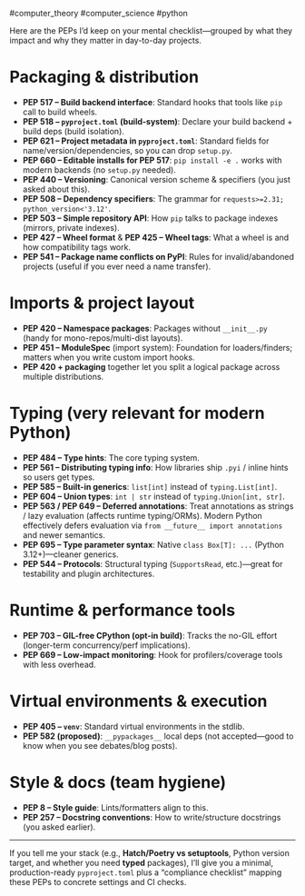 #computer_theory #computer_science #python 


Here are the PEPs I’d keep on your mental checklist—grouped by what they impact and why they matter in day-to-day projects.

# Packaging & distribution

- **PEP 517 – Build backend interface**: Standard hooks that tools like `pip` call to build wheels.
- **PEP 518 – `pyproject.toml` (build-system)**: Declare your build backend + build deps (build isolation).
- **PEP 621 – Project metadata in `pyproject.toml`**: Standard fields for name/version/dependencies, so you can drop `setup.py`.
- **PEP 660 – Editable installs for PEP 517**: `pip install -e .` works with modern backends (no `setup.py` needed).
- **PEP 440 – Versioning**: Canonical version scheme & specifiers (you just asked about this).
- **PEP 508 – Dependency specifiers**: The grammar for `requests>=2.31; python_version<'3.12'`.
- **PEP 503 – Simple repository API**: How `pip` talks to package indexes (mirrors, private indexes).
- **PEP 427 – Wheel format** & **PEP 425 – Wheel tags**: What a wheel is and how compatibility tags work.
- **PEP 541 – Package name conflicts on PyPI**: Rules for invalid/abandoned projects (useful if you ever need a name transfer).

# Imports & project layout

- **PEP 420 – Namespace packages**: Packages without `__init__.py` (handy for mono-repos/multi-dist layouts).
- **PEP 451 – ModuleSpec** (import system): Foundation for loaders/finders; matters when you write custom import hooks.
- **PEP 420 + packaging** together let you split a logical package across multiple distributions.

# Typing (very relevant for modern Python)

- **PEP 484 – Type hints**: The core typing system.
- **PEP 561 – Distributing typing info**: How libraries ship `.pyi` / inline hints so users get types.
- **PEP 585 – Built-in generics**: `list[int]` instead of `typing.List[int]`.
- **PEP 604 – Union types**: `int | str` instead of `typing.Union[int, str]`.
- **PEP 563 / PEP 649 – Deferred annotations**: Treat annotations as strings / lazy evaluation (affects runtime typing/ORMs). Modern Python effectively defers evaluation via `from __future__ import annotations` and newer semantics.
- **PEP 695 – Type parameter syntax**: Native `class Box[T]: ...` (Python 3.12+)—cleaner generics.
- **PEP 544 – Protocols**: Structural typing (`SupportsRead`, etc.)—great for testability and plugin architectures.

# Runtime & performance tools

- **PEP 703 – GIL-free CPython (opt-in build)**: Tracks the no-GIL effort (longer-term concurrency/perf implications).
- **PEP 669 – Low-impact monitoring**: Hook for profilers/coverage tools with less overhead.

# Virtual environments & execution

- **PEP 405 – `venv`**: Standard virtual environments in the stdlib.
- **PEP 582 (proposed)**: `__pypackages__` local deps (not accepted—good to know when you see debates/blog posts).

# Style & docs (team hygiene)

- **PEP 8 – Style guide**: Lints/formatters align to this.
- **PEP 257 – Docstring conventions**: How to write/structure docstrings (you asked earlier).

---

If you tell me your stack (e.g., **Hatch/Poetry vs setuptools**, Python version target, and whether you need **typed** packages), I’ll give you a minimal, production-ready `pyproject.toml` plus a “compliance checklist” mapping these PEPs to concrete settings and CI checks.